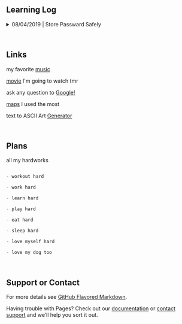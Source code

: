 ## Learning Log
<details><summary>08/04/2019 | Store Passward Safely</summary>
<p>
  
*Basic Ideas:*
  
```
* hash --> password can not be directly read; 
           don't show information about password length etc.
* salt --> people cannot just generate hashcode dictionary for common password to do comparison directly;
           same password transfer to different hashcode for different user
* stretching --> to slow down offline attacks. 
                 (they can keep moving forwards for a hashcode or generate values for salt (from AA to ZZ)
```
  
*Steps:*
```
- Use a strong random number generator to create a salt of 16 bytes or longer. 
  (use CryptoAPI on Windows or /dev/urandom on Unix-like systems)

- Feed the salt and the password into the PBKDF2 algorithm.
  * Use HMAC-SHA-256 as the core hash inside PBKDF2. 
  (SHA-256 better than MD5 or SHA-1, since those proven giving same hash for 2 different data)
    a. take random key K; flip some bits, giving K1;
    b. compute SHA-256 hash for K1 + password, giving H1;
    c. flip a different set of bits in K, giving K2;
    d. compute SHA-256 hash for K2 + H1, giving final hash H2.  
  * Perform 80,000 iterations or more [March 2019].
   (Increase iteration count regularly to keep up with faster cracking tools)
  * Take 32 bytes (256 bits) of output from PBKDF2 as the final password hash.
  
- Store the iteration count, the salt and the final hash in your password database.
```
[Reference Details](https://nakedsecurity.sophos.com/2013/11/20/serious-security-how-to-store-your-users-passwords-safely/)


</p>
</details>

&nbsp;
## Links

my favorite [music](https://open.spotify.com/album/0S0KGZnfBGSIssfF54WSJh)

[movie](https://www.imdb.com/title/tt2283336/) I'm going to watch tmr

ask any question to [Google!](https://www.google.com/)

[maps](https://www.google.com/maps) I used the most

text to ASCII Art [Generator](http://patorjk.com/software/taag/#p=display&f=Graffiti&t=Type%20Something%20)


&nbsp;
## Plans

all my hardworks

```markdown

- workout hard

- work hard

- learn hard

- play hard

- eat hard

- sleep hard

- love myself hard

- love my dog too

```


&nbsp;
## Support or Contact

For more details see [GitHub Flavored Markdown](https://guides.github.com/features/mastering-markdown/).

Having trouble with Pages? Check out our [documentation](https://help.github.com/categories/github-pages-basics/) or [contact support](https://github.com/contact) and we’ll help you sort it out.
